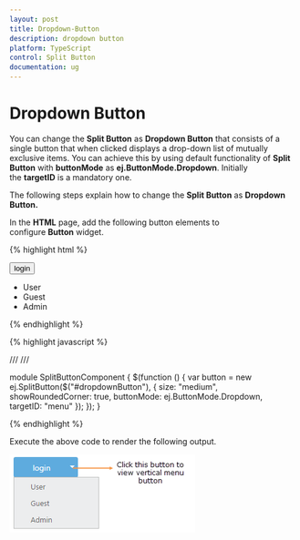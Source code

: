 ```yaml
---
layout: post
title: Dropdown-Button
description: dropdown button
platform: TypeScript
control: Split Button
documentation: ug
---
```


# Dropdown Button

You can change the **Split Button** as **Dropdown Button** that consists of a single button that when clicked displays a drop-down list of mutually exclusive items. You can achieve this by using default functionality of **Split Button** with **buttonMode** as **ej.ButtonMode.Dropdown**. Initially the **targetID** is a mandatory one.

The following steps explain how to change the **Split Button** as **Dropdown Button.**

In the **HTML** page, add the following button elements to configure **Button** widget.

{% highlight html %}

<button id="dropdownButton">login</button>
<ul id="menu">
    <li><span>User</span></li>
    <li><span>Guest</span></li>
    <li><span>Admin</span></li>
</ul>

{% endhighlight %}

{% highlight javascript %}

/// <reference path="tsfiles/jquery.d.ts" />
/// <reference path="tsfiles/ej.web.all.d.ts" />

module SplitButtonComponent {
    $(function () {
       var button = new ej.SplitButton($("#dropdownButton"), {
            size: "medium",
            showRoundedCorner: true,
            buttonMode: ej.ButtonMode.Dropdown,
            targetID: "menu"
        });
    });
}


{% endhighlight %}



Execute the above code to render the following output.

![](Dropdown-Button_images/Dropdown-Button_img1.png) 

